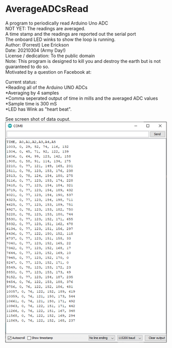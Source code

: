# AverageADCsRead  
A program to periodically read Arduino Uno ADC  
  NOT YET: The readings are averaged.  
  A time stamp and the readings are reported out the serial port  
  The onboard LED winks to show the loop is running.  
  Author: (Forrest) Lee Erickson  
  Date: 20210304 (Army Day!)  
  License / dedication: To the public domain  
  Note: This program is designed to kill you and destroy the earth but is not guaranteed to do so.  
  Motivated by a question on Facebook at:  

Current status:  
*Reading all of the Arduino UNO ADCs  
*Averaging by 4 samples  
*Comma seperated output of time in mills and the averaged ADC values  
*Sample time is 300 mS  
*LED has Wink as "heart beat".  

See screen shot of data ouput.  
![Screen shot](TerminalScreenShot.png)
